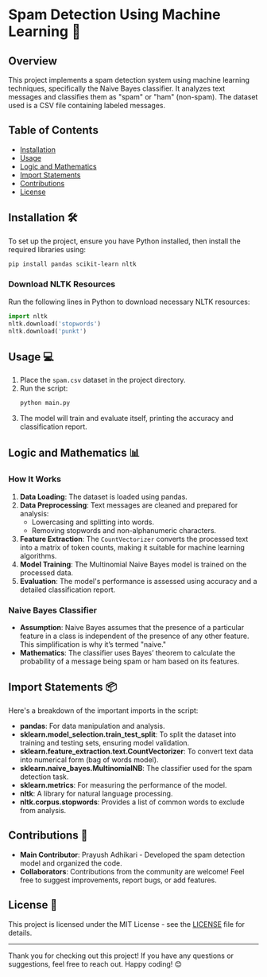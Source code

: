 # Spam Detection Using Machine Learning 🚀

## Overview
This project implements a spam detection system using machine learning techniques, specifically the Naive Bayes classifier. It analyzes text messages and classifies them as "spam" or "ham" (non-spam). The dataset used is a CSV file containing labeled messages.

## Table of Contents
- [Installation](#installation)
- [Usage](#usage)
- [Logic and Mathematics](#logic-and-mathematics)
- [Import Statements](#import-statements)
- [Contributions](#contributions)
- [License](#license)

## Installation 🛠️
To set up the project, ensure you have Python installed, then install the required libraries using:

```bash
pip install pandas scikit-learn nltk
```

### Download NLTK Resources
Run the following lines in Python to download necessary NLTK resources:
```python
import nltk
nltk.download('stopwords')
nltk.download('punkt')
```

## Usage 💻
1. Place the `spam.csv` dataset in the project directory.
2. Run the script:
   ```bash
   python main.py
   ```
3. The model will train and evaluate itself, printing the accuracy and classification report.

## Logic and Mathematics 📊
### How It Works
1. **Data Loading**: The dataset is loaded using pandas.
2. **Data Preprocessing**: Text messages are cleaned and prepared for analysis:
   - Lowercasing and splitting into words.
   - Removing stopwords and non-alphanumeric characters.
3. **Feature Extraction**: The `CountVectorizer` converts the processed text into a matrix of token counts, making it suitable for machine learning algorithms.
4. **Model Training**: The Multinomial Naive Bayes model is trained on the processed data.
5. **Evaluation**: The model's performance is assessed using accuracy and a detailed classification report.

### Naive Bayes Classifier
- **Assumption**: Naive Bayes assumes that the presence of a particular feature in a class is independent of the presence of any other feature. This simplification is why it’s termed "naive."
- **Mathematics**: The classifier uses Bayes’ theorem to calculate the probability of a message being spam or ham based on its features.

## Import Statements 📦
Here's a breakdown of the important imports in the script:

- **pandas**: For data manipulation and analysis.
- **sklearn.model_selection.train_test_split**: To split the dataset into training and testing sets, ensuring model validation.
- **sklearn.feature_extraction.text.CountVectorizer**: To convert text data into numerical form (bag of words model).
- **sklearn.naive_bayes.MultinomialNB**: The classifier used for the spam detection task.
- **sklearn.metrics**: For measuring the performance of the model.
- **nltk**: A library for natural language processing.
- **nltk.corpus.stopwords**: Provides a list of common words to exclude from analysis.

## Contributions 🤝
- **Main Contributor**: Prayush Adhikari - Developed the spam detection model and organized the code.
- **Collaborators**: Contributions from the community are welcome! Feel free to suggest improvements, report bugs, or add features.

## License 📄
This project is licensed under the MIT License - see the [LICENSE](LICENSE) file for details.

---

Thank you for checking out this project! If you have any questions or suggestions, feel free to reach out. Happy coding! 😊
